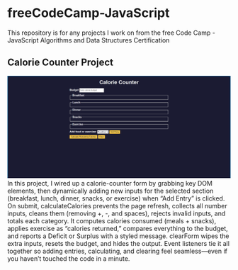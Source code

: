 # freeCodeCamp-JavaScript

This repository is for any projects I work on from the free Code Camp - JavaScript Algorithms and Data Structures Certification 

## Calorie Counter Project
![Calorie Counter](screenshots/calorie-counter.png)
In this project, I wired up a calorie-counter form by grabbing key DOM elements, then dynamically adding new inputs for the selected section (breakfast, lunch, dinner, snacks, or exercise) when “Add Entry” is clicked. On submit, calculateCalories prevents the page refresh, collects all number inputs, cleans them (removing +, -, and spaces), rejects invalid inputs, and totals each category. It computes calories consumed (meals + snacks), applies exercise as “calories returned,” compares everything to the budget, and reports a Deficit or Surplus with a styled message. clearForm wipes the extra inputs, resets the budget, and hides the output. Event listeners tie it all together so adding entries, calculating, and clearing feel seamless—even if you haven’t touched the code in a minute.
